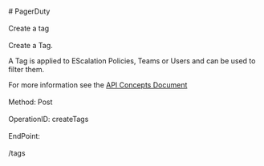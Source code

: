 <br>#     PagerDuty</br>
<br>Create a tag</br>
<br>Create a Tag.

A Tag is applied to EScalation Policies, Teams or Users and can be used to filter them.

For more information see the [API Concepts Document](../../docs/CONCEPTS.md#tags)
</br>
<br>Method: Post</br>
<br>OperationID: createTags</br>
<br>EndPoint:</br>
<br>/tags</br>
